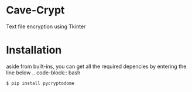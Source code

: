 # Cave-Crypt
Text file encryption using Tkinter

# Installation
aside from built-ins, you can get all the required depencies by entering the line below
.. code-block:: bash

    $ pip install pycryptodome
